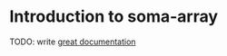 # Introduction to soma-array

TODO: write [great documentation](http://jacobian.org/writing/what-to-write/)
